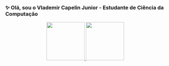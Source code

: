 ### <b> ✨ Olá, sou o Vlademir Capelin Junior - Estudante de Ciência da Computação </b>
<div align="center">
  <a href="https://github.com/VlademirCapelinJunior">
  <img height="120em" src="https://github-readme-stats.vercel.app/api?username=VlademirCapelinJunior&show_icons=true&theme=dracula&include_all_commits=true&count_private=true"/>
  <img height="120em" src="https://github-readme-stats.vercel.app/api/top-langs/?username=VlademirCapelinJunior&layout=compact&langs_count=7&theme=dracula"/>
</div>

  


